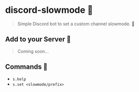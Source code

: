 # discord-slowmode 🐢
> Simple Discord bot to set a custom channel slowmode. 🍙

## Add to your Server 🐥
> Coming soon... 

## Commands 🗿
- `s.help`
- `s.set <slowmode/prefix>`
